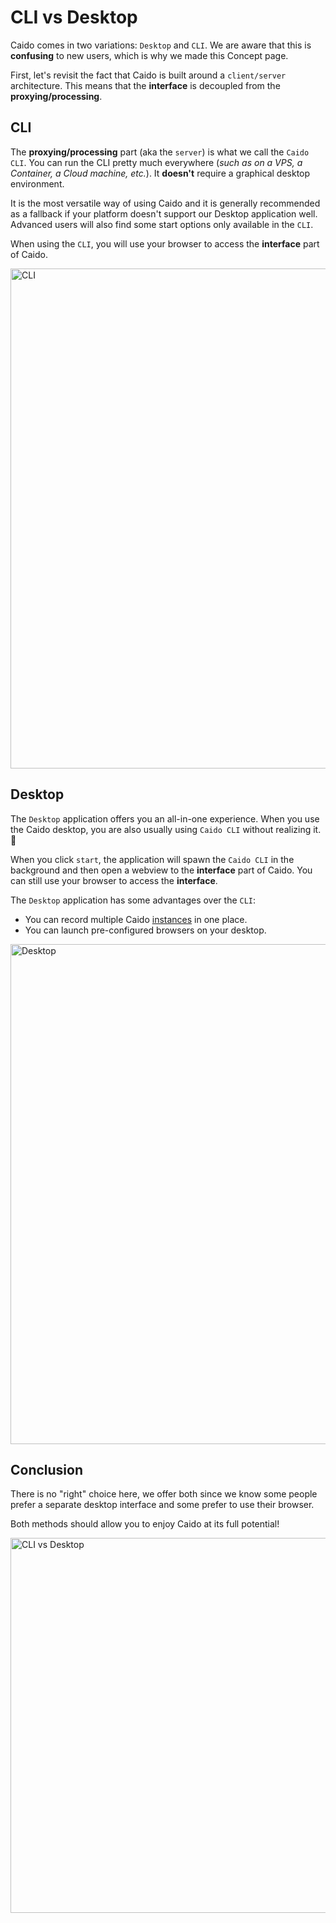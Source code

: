 # CLI vs Desktop

Caido comes in two variations: `Desktop` and `CLI`. We are aware that this is **confusing** to new users, which is why we made this Concept page.

First, let's revisit the fact that Caido is built around a `client/server` architecture.
This means that the **interface** is decoupled from the **proxying/processing**.

## CLI

The **proxying/processing** part (aka the `server`) is what we call the `Caido CLI`. You can run the CLI pretty much everywhere (_such as on a VPS, a Container, a Cloud machine, etc._). It **doesn't** require a graphical desktop environment.

It is the most versatile way of using Caido and it is generally recommended as a fallback if your platform doesn't support our Desktop application well.
Advanced users will also find some start options only available in the `CLI`.

When using the `CLI`, you will use your browser to access the **interface** part of Caido.

<img width="800" alt="CLI" src="/_images/cli_vs_desktop_1.png" center/>

## Desktop

The `Desktop` application offers you an all-in-one experience. When you use the Caido desktop, you are also usually using `Caido CLI` without realizing it. :exploding_head:

When you click `start`, the application will spawn the `Caido CLI` in the background and then open a webview to the **interface** part of Caido. You can still use your browser to access the **interface**.

The `Desktop` application has some advantages over the `CLI`:

- You can record multiple Caido [instances](/concepts/essentials/instances) in one place.
- You can launch pre-configured browsers on your desktop.

<img width="800" alt="Desktop" src="/_images/cli_vs_desktop_2.png" center no-shadow/>

## Conclusion

There is no "right" choice here, we offer both since we know some people prefer a separate desktop interface and some prefer to use their browser.

Both methods should allow you to enjoy Caido at its full potential!

<img width="600" alt="CLI vs Desktop" src="/_images/cli_vs_desktop_3.png" center no-shadow/>
